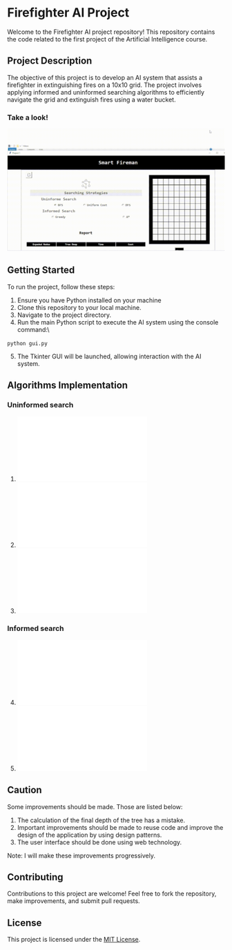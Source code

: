 # Firefighter AI Project

Welcome to the Firefighter AI project repository! This repository contains the code related to the first project of the Artificial Intelligence course.

## Project Description

The objective of this project is to develop an AI system that assists a firefighter in extinguishing fires on a 10x10 grid. The project involves applying informed and uninformed searching algorithms to efficiently navigate the grid and extinguish fires using a water bucket.

### Take a look!

![image](proyecto/images/sample_video.gif)

## Getting Started

To run the project, follow these steps:

1. Ensure you have Python installed on your machine
2. Clone this repository to your local machine.
3. Navigate to the project directory.
4. Run the main Python script to execute the AI system using the console command:\

`python gui.py `

5. The Tkinter GUI will be launched, allowing interaction with the AI system.

## Algorithms Implementation

### Uninformed search

1.  ![📄 Breath First Search](proyecto/bfs.py)
2.  ![📄 Deep First Search](proyecto/dfs.py)
3.  ![📄 Uniform Cost](proyecto/ucs.py)

### Informed search

4.  ![📄 Greddy](proyecto/greedysearch.py)
5.  ![📄 A*](proyecto/astartsearch.py)

## Caution

Some improvements should be made. Those are listed below:

1. The calculation of the final depth of the tree has a mistake.
2. Important improvements should be made to reuse code and improve the design of the application by using design patterns.
3. The user interface should be done using web technology.

Note: I will make these improvements progressively.

## Contributing

Contributions to this project are welcome! Feel free to fork the repository, make improvements, and submit pull requests.

## License

This project is licensed under the [MIT License](LICENSE).
